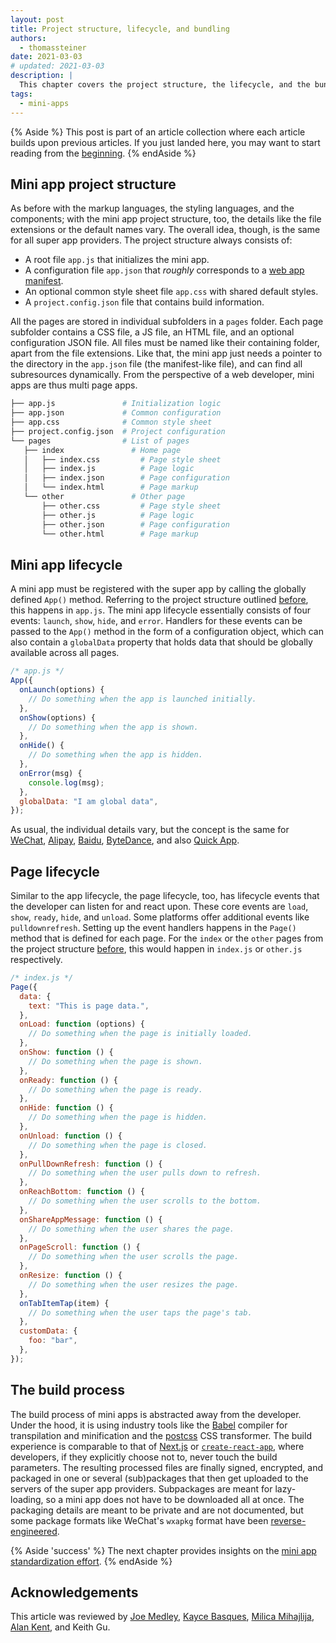 ```yaml
---
layout: post
title: Project structure, lifecycle, and bundling
authors:
  - thomassteiner
date: 2021-03-03
# updated: 2021-03-03
description: |
  This chapter covers the project structure, the lifecycle, and the bundling of mini apps.
tags:
  - mini-apps
---
```


{% Aside %}
  This post is part of an article collection where each article builds upon previous articles.
  If you just landed here, you may want to start reading from the [beginning](/mini-app-super-apps/).
{% endAside %}

## Mini app project structure

As before with the markup languages, the styling languages, and the components; with the mini app
project structure, too, the details like the file extensions or the default names vary. The
overall idea, though, is the same for all super app providers. The project structure always consists of:

- A root file `app.js` that initializes the mini app.
- A configuration file `app.json` that _roughly_ corresponds to a
  [web app manifest](https://developer.mozilla.org/docs/Web/Manifest).
- An optional common style sheet file `app.css` with shared default styles.
- A `project.config.json` file that contains build information.

All the pages are stored in individual subfolders in a
`pages` folder. Each page subfolder contains a CSS file, a JS file, an HTML file, and an optional
configuration JSON file. All files must be named like their containing folder, apart from the file
extensions. Like that, the mini app just needs a pointer to the directory in the `app.json` file
(the manifest-like file), and can find all subresources dynamically. From the perspective of a web
developer, mini apps are thus multi page apps.

```bash
├── app.js               # Initialization logic
├── app.json             # Common configuration
├── app.css              # Common style sheet
├── project.config.json  # Project configuration
└── pages                # List of pages
   ├── index               # Home page
   │   ├── index.css         # Page style sheet
   │   ├── index.js          # Page logic
   │   ├── index.json        # Page configuration
   │   └── index.html        # Page markup
   └── other               # Other page
       ├── other.css         # Page style sheet
       ├── other.js          # Page logic
       ├── other.json        # Page configuration
       └── other.html        # Page markup
```

## Mini app lifecycle

A mini app must be registered with the super app by calling the globally defined `App()` method.
Referring to the project structure outlined [before](#mini-app-project-structure), this happens in
`app.js`. The mini app lifecycle essentially consists of four events: `launch`, `show`, `hide`, and
`error`. Handlers for these events can be passed to the `App()` method in the form of a
configuration object, which can also contain a `globalData` property that holds data that should be
globally available across all pages.

```js
/* app.js */
App({
  onLaunch(options) {
    // Do something when the app is launched initially.
  },
  onShow(options) {
    // Do something when the app is shown.
  },
  onHide() {
    // Do something when the app is hidden.
  },
  onError(msg) {
    console.log(msg);
  },
  globalData: "I am global data",
});
```

As usual, the individual details vary, but the concept is the same for
[WeChat](https://developers.weixin.qq.com/miniprogram/en/dev/reference/api/App.html),
[Alipay](https://opendocs.alipay.com/mini/framework/app-detail),
[Baidu](https://smartprogram.baidu.com/docs/develop/framework/app_service_register/),
[ByteDance](https://microapp.bytedance.com/docs/zh-CN/mini-app/develop/framework/logic-layer/start-app/),
and also
[Quick App](https://doc.quickapp.cn/tutorial/framework/lifecycle.html#app-%E7%9A%84%E7%94%9F%E5%91%BD%E5%91%A8%E6%9C%9F).

## Page lifecycle

Similar to the app lifecycle, the page lifecycle, too, has lifecycle events that the developer can
listen for and react upon. These core events are `load`, `show`, `ready`, `hide`, and `unload`. Some
platforms offer additional events like `pulldownrefresh`. Setting up the event handlers happens in
the `Page()` method that is defined for each page. For the `index` or the `other` pages from the
project structure [before](#mini-app-project-structure), this would happen in `index.js` or
`other.js` respectively.

```js
/* index.js */
Page({
  data: {
    text: "This is page data.",
  },
  onLoad: function (options) {
    // Do something when the page is initially loaded.
  },
  onShow: function () {
    // Do something when the page is shown.
  },
  onReady: function () {
    // Do something when the page is ready.
  },
  onHide: function () {
    // Do something when the page is hidden.
  },
  onUnload: function () {
    // Do something when the page is closed.
  },
  onPullDownRefresh: function () {
    // Do something when the user pulls down to refresh.
  },
  onReachBottom: function () {
    // Do something when the user scrolls to the bottom.
  },
  onShareAppMessage: function () {
    // Do something when the user shares the page.
  },
  onPageScroll: function () {
    // Do something when the user scrolls the page.
  },
  onResize: function () {
    // Do something when the user resizes the page.
  },
  onTabItemTap(item) {
    // Do something when the user taps the page's tab.
  },
  customData: {
    foo: "bar",
  },
});
```

## The build process

The build process of mini apps is abstracted away from the developer. Under the hood, it is using
industry tools like the [Babel](https://babeljs.io/) compiler for transpilation and minification and
the [postcss](https://postcss.org/) CSS transformer. The build experience is comparable to that of
[Next.js](https://nextjs.org/) or
[`create-react-app`](https://reactjs.org/docs/create-a-new-react-app.html), where developers, if
they explicitly choose not to, never touch the build parameters. The resulting processed files
are finally signed, encrypted, and packaged in one or several (sub)packages that then get uploaded
to the servers of the super app providers. Subpackages are meant for lazy-loading, so a mini app
does not have to be downloaded all at once. The packaging details are meant to be private and are
not documented, but some package formats like WeChat's `wxapkg` format have been
[reverse-engineered](https://github.com/sjatsh/unwxapkg).

{% Aside 'success' %}
  The next chapter provides insights on the [mini app standardization effort](/mini-app-standardization/).
{% endAside %}

## Acknowledgements

This article was reviewed by
[Joe Medley](https://github.com/jpmedley),
[Kayce Basques](https://github.com/kaycebasques),
[Milica Mihajlija](https://github.com/mihajlija),
[Alan Kent](https://github.com/alankent),
and Keith Gu.
